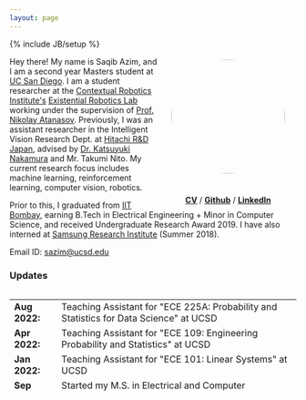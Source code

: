 ```yaml
---
layout: page
---
```

{% include JB/setup %}
<div style="float:right; display: inline-block; position: relative; width: 230px; height: 250px; padding: 5px;">
	<div style="width: 200px; height: 200px; overflow: hidden; border-radius: 50%; margin-left: auto; margin-right: auto;">
		<img style="width: auto; height: 100%;" src="https://avatars0.githubusercontent.com/u/18272074?s=400&u=59209b7d272a1e86a7547e24e29096722a6a0898&v=4">
	</div>
	<div style="width: auto; height: auto; position: absolute; margin-left: 0px; margin-right: 0px; text-align: center; left:0; right:0; bottom: 0">
		<a href="{{site.url}}/assets/CV/CV_SaqibAzim_public.pdf"><b>CV</b></a> / <a href="https://github.com/saqib1707"><b>Github</b></a> / <a href="https://www.linkedin.com/in/saqibazim/"><b>LinkedIn</b></a>
	</div>
</div>

Hey there! My name is Saqib Azim, and I am a second year Masters student at [UC San Diego](https://jacobsschool.ucsd.edu/). I am a student researcher at the [Contextual Robotics Institute's](https://contextualrobotics.ucsd.edu/) [Existential Robotics Lab](http://erl.ucsd.edu/) working under the supervision of [Prof. Nikolay Atanasov](https://natanaso.github.io/). Previously, I was an assistant researcher in the Intelligent Vision Research Dept. at [Hitachi R&D Japan](https://www.hitachi.com/rd/index.html), advised by [Dr. Katsuyuki Nakamura](https://jp.linkedin.com/in/katsuyuki-nakamura-19b9bb88) and Mr. Takumi Nito. My current research focus includes machine learning, reinforcement learning, computer vision, robotics. 

Prior to this, I graduated from [IIT Bombay](https://www.iitb.ac.in/), earning B.Tech in Electrical Engineering + Minor in Computer Science, and received Undergraduate Research Award 2019. I have also interned at [Samsung Research Institute](https://research.samsung.com/sri-b) (Summer 2018). 

Email ID: <a href="mailto: sazim@ucsd.edu">sazim@ucsd.edu</a>


<!-- To get an insight on my professional life so far, you can have a look at my [CV]({{site.url}}/cv/). I’m happy to get in touch at <a href="mailto:{{ site.email }}">{{ site.email }}</a>. -->

<!-- I was advised by [Prof. Debraj Chakraborty](https://www.ee.iitb.ac.in/wiki/faculty/dc) for my undergraduate thesis on optimal pursuer-evader shepherding problem. -->

<!-- In the summer of 2018, I had the oppurtunity to work with [Dr. Shankar M Venkatesan](https://www.linkedin.com/in/shankar-venkatesan-7a849258/) in Advanced Technology Lab at [Samsung Research Institute Bangalore](https://research.samsung.com/sri-b) on blackboard handwriting recognition using smartwatches. In 2017, I worked with Prof. [Subhasis Chaudhuri](https://www.ee.iitb.ac.in/~sc/main/main.html) in the Vision and Image Processing Lab at IIT Bombay on a beautiful and hot research topic of object recognition using Zero Shot Learning (ZSL) where we build models for recognizing unseen class objects (whose training examples the model has not seen during training).<br>

I also joined an on-campus student-driven team, [Innovation Cell](http://www.umiciitb.com/), working in Driverless Cars where I was responsible for handling the vision and machine learning aspects of the driverless car which involved detecting roads, side-lanes, obstacles etc, in different conditions of light (dark night, sunlight as well as partial shadow conditions).<br> -->

<!-- I received my undergraduate degree at [IIT Bombay](http://iitb.ac.in). In the past, I've spent some excellent summers at [Google Brain](https://research.google/teams/brain) (Summer 2020), [Google AI Language](https://ai.google/research/teams/language/) (Summer 2019), [Toyota Technological Institute at Chicago](https://www.ttic.edu/) (Summer 2017) and [Mozilla](https://www.mozilla.org/en-US/) (Summer 2016). -->

<!-- I maintain a list of my publications and research implementations under the [Research]({{ site.url }}/research) tab. To get an insight on my professional life so far, you can have a look at my [CV]({{ site.url }}/cv). I'm happy to get in touch at [kalpesh@cs.umass.edu](mailto:kalpesh@cs.umass.edu). -->

<!-- I [blog]({{ site.url }}/archive) every now and then compiling my personal experiences. Feel free to read a bit [more about me]({{ site.url }}/about)! -->

### Updates

<div style="height:180px;overflow:auto;">
<table>
<col width="100px">
<col width="650px">
<!-- <tr><td><b>Jan 2022:</b></td><td>Teaching Assistant for "CSE 166: Image Processing" at UCSD</td></tr> -->
<tr><td><b>Aug 2022:</b></td><td>Teaching Assistant for "ECE 225A: Probability and Statistics for Data Science" at UCSD</td></tr>
<tr><td><b>Apr 2022:</b></td><td>Teaching Assistant for "ECE 109: Engineering Probability and Statistics" at UCSD</td></tr>
<tr><td><b>Jan 2022:</b></td><td>Teaching Assistant for "ECE 101: Linear Systems" at UCSD</td></tr>
<tr><td><b>Sep 2021:</b></td><td>Started my M.S. in Electrical and Computer Engineering at UC San Diego</td></tr>
<tr><td><b>Feb 2021:</b></td><td>Presented: Localization in dynamic scenarios using SLAM at Hitachi Kenron</td></tr>
<tr><td><b>Jul 2020:</b></td><td>Talk at Hitachi AI Conference on Indoor Positioning Systems (<a href="{{site.url}}/assets/pubs/HAIC2020_slides.pdf">slides</a>)</td></tr>
<tr><td><b>Oct 2019:</b></td><td>Joined Intelligent Vision Research Group at <a href="https://www.hitachi.com/rd/index.html">Hitachi Central Research Lab</a> in Tokyo </td></tr>
<tr><td><b>Sep 2019:</b></td><td><a href="https://ieeexplore.ieee.org/document/8970257">Paper</a> on Indoor Distance Estimation using LSTMs over WLAN network accepted at <a href="https://ieeexplore.ieee.org/xpl/conhome/8961320/proceeding">WPNC 2019</a></td></tr>
<tr><td><b>Aug 2019:</b></td><td>Graduated from IIT Bombay, receiving the Undergraduate Research Award</td></tr>
<tr><td><b>Jan 2019:</b></td><td>Teaching Assistant for Signals and Systems (EE 210) at <a href="https://www.iitb.ac.in">IIT Bombay</a></td></tr>
<tr><td><b>Jul 2018:</b></td><td>Successfully completed internship at <a href="https://research.samsung.com/sri-b">Samsung Research Institute</a> in Bengaluru</td></tr>
	<!-- <a href="https://www.cics.umass.edu/grads/phd-portfolio">PhD candidacy</a> with distinction!</td></tr> -->
<!-- <tr><td><b>Sep 2020:</b></td><td>new <a href="https://arxiv.org/abs/2010.05700">paper</a> on paraphrasing for unsupervised style transfer to appear at EMNLP 2020. Check out a live demo and the codebase <a href="http://style.cs.umass.edu">here</a>.</td></tr> -->
<!-- <tr><td><b>Sep 2020:</b></td><td>I am excited to share a new bird photography webpage! Check the <a href="{{ site.url }}/birding">Birding</a> tab.</td></tr>
<tr><td><b>Jun 2020:</b></td><td>I was recognized as an <a href="https://www.aclweb.org/anthology/2020.acl-main.0.pdf#page=25">outstanding reviewer</a> for ACL 2020!</td></tr>
<tr><td><b>May 2020:</b></td><td>started my summer internship at <a href="https://research.google/teams/brain/">Google Brain</a>, where I will be working with <a href="https://sites.google.com/site/royaurko">Aurko Roy</a></td></tr>
<tr><td><b>Apr 2020:</b></td><td>new <a href="http://www.cleverhans.io/2020/04/06/stealing-bert.html">blogpost</a> with <a href="https://www.papernot.fr">Nicolas Papernot</a> on our ICLR 2020 paper on model extraction attacks on BERT.</td></tr>
<tr><td><b>Jan 2020:</b></td><td>I am co-organizing the <a href="https://umass-mlfl.github.io/">Machine Learning and Friends Lunch</a> at UMass Amherst with Neha Nayak Kennard. If you have speaker recommendations, fill them <a href="https://docs.google.com/forms/d/e/1FAIpQLSe2gqWTn4UXWqxbuLB1EPcuLBO7hP3aXh-ZluMvJsxL-hHI2Q/viewform">here</a>!</td></tr>
<tr><td><b>Dec 2019:</b></td><td> new <a href="https://arxiv.org/abs/1910.12366">paper</a> on model extraction attacks on BERT-based models to appear at ICLR 2020.</td></tr>
<tr><td><b>Oct 2019:</b></td><td> new <a href="https://blog.nelsonliu.me/2019/10/24/student-perspectives-on-applying-to-nlp-phd-programs/">blog</a> surveying twelve recent NLP PhD applicants on the graduate school admission process! Also an <a href="https://www.insightiitb.org/umass-amherst-kalpesh-krishna-univ-series/">Insight IITB article</a> on my personal experience.</td></tr>
<tr><td><b>Aug 2019:</b></td><td> lightning talk at the <a href="https://medium.com/ai2-blog/2019-allennlp-summit-c954d258f819">AllenNLP Summit 2019</a> on using AllenNLP for education. Check out the AllenNLP homework I designed for our grad NLP class <a href="https://github.com/martiansideofthemoon/allennlp-probe-hw">here</a>!</td></tr>
<tr><td><b>Jul 2019:</b></td><td> presented papers on <a href="https://arxiv.org/abs/1906.02622">QA generation</a> and <a href="https://arxiv.org/abs/1906.02780">faster transformer decoding</a> at ACL 2019. Check out our <a href="http://squash.cs.umass.edu/">web demo</a> on hierarchical QA generation!</td></tr>
<tr><td><b>Jul 2019:</b></td><td> awarded the <a href="http://www.acl2019.org/EN/student-scholarship-applications-volunteers.xhtml">ACL 2019 Student Scholarship</a> and the <a href="https://www.cics.umass.edu/support#lesser">Victor Lesser Graduate Scholarship</a></td></tr>
<tr><td><b>Jun 2019:</b></td><td> <a href="http://purvaten.github.io/">Purva Tendulkar</a> won the <a href="https://twitter.com/jmacunha/status/1142184529026662400"><i>Best Presentation Award</i></a> for our <a href="https://arxiv.org/abs/1903.07820">paper</a> in ICCC 2019!</td></tr>
<tr><td><b>Apr 2019:</b></td><td> talk at the UMass <a href="https://ds.cs.umass.edu/news-events/events/data-science-research-symposium-2019">Data Science Research Symposium 2019</a></td></tr>
<tr><td><b>Apr 2019:</b></td><td> new <a href="https://arxiv.org/abs/1903.07820">paper</a> on thematic doodle generation to appear in <a href="http://www.computationalcreativity.net/iccc2019/">ICCC 2019</a></td></tr>
<tr><td><b>Nov 2018:</b></td><td> presented <a href="https://arxiv.org/abs/1808.07733">paper</a> on logic rules for sentiment classification at EMNLP 2018 (<a href="assets/emnlp-2018.pdf">slides</a>)</td></tr>
<tr><td><b>Sep 2018:</b></td><td> started my PhD in Computer Science at UMass Amherst</td></tr>
<tr><td><b>Jul 2018:</b></td><td> new <a href="https://arxiv.org/abs/1807.06234">preprint</a> on hierarchical multitask learning for speech recognition</td></tr>
<tr><td><b>Jun 2018:</b></td><td> new blogs on <a href="2018/05/29/grad-resources.html">grad resources</a>, <a href="2018/06/04/cs-opportunities.html">IIT Bombay CS opportunities</a> and <a href="2018/06/05/crowd-sourcing.html">crowdsourcing</a></td></tr>
<tr><td><b>Apr 2018:</b></td><td> presented <a href="https://arxiv.org/abs/1710.10398">paper</a> on CNNs for end-to-end speech recognition at ICASSP 2018 (<a href="https://sigport.org/sites/default/files/docs/study-convolutional-encoders.pdf">poster</a>)</td></tr> -->